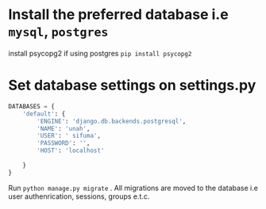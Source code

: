 # Install the preferred database i.e `mysql`, `postgres`

install psycopg2 if using postgres `pip install psycopg2`
  
# Set database settings on settings.py 

```py
DATABASES = {
    'default': {
        'ENGINE': 'django.db.backends.postgresql',
        'NAME': 'unah',
        'USER': ' sifuma',
        'PASSWORD': '',
        'HOST': 'localhost'
        
    }
}
```

Run `python manage.py migrate`  . All migrations are moved to the database i.e user authenrication, sessions, groups e.t.c. 




